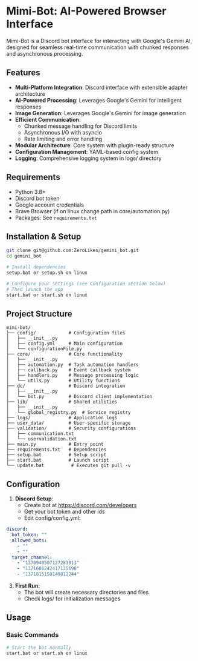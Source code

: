 # Mimi-Bot: AI-Powered Browser Interface

Mimi-Bot is a Discord bot interface for interacting with Google's Gemini AI, designed for seamless real-time communication with chunked responses and asynchronous processing.

## Features

- **Multi-Platform Integration**: Discord interface with extensible adapter architecture
- **AI-Powered Processing**: Leverages Google's Gemini for intelligent responses
- **Image Generation**: Leverages Google's Gemini for image generation
- **Efficient Communication**:
  - Chunked message handling for Discord limits
  - Asynchronous I/O with asyncio
  - Rate limiting and error handling
- **Modular Architecture**: Core system with plugin-ready structure
- **Configuration Management**: YAML-based config system
- **Logging**: Comprehensive logging system in logs/ directory

## Requirements

- Python 3.8+
- Discord bot token
- Google account credentials
- Brave Browser (if on linux change path in core/automation.py)
- Packages: See `requirements.txt`

## Installation & Setup

```bash
git clone git@github.com:ZeroLikes/gemini_bot.git
cd gemini_bot

# Install dependencies
setup.bat or setup.sh on linux

# Configure your settings (see Configuration section below)
# Then launch the app
start.bat or start.sh on linux
```

## Project Structure

```
mimi-bot/
├── config/            # Configuration files
│   ├── __init__.py
│   ├── config.yml     # Main configuration
│   └── configurationFile.py
├── core/              # Core functionality
│   ├── __init__.py
│   ├── automation.py  # Task automation handlers
│   ├── callback.py    # Event callback system
│   ├── handlers.py    # Message processing logic
│   └── utils.py       # Utility functions
├── dc/                # Discord integration
│   ├── __init__.py
│   └── bot.py         # Discord client implementation
├── lib/               # Shared utilities
│   ├── __init__.py
│   └── global_registry.py  # Service registry
├── logs/              # Application logs
├── user_data/         # User-specific storage
├── validation/        # Security configurations
│   ├── communication.txt
│   └── uservalidation.txt
├── main.py            # Entry point
├── requirements.txt   # Dependencies
├── setup.bat          # Setup script
├── start.bat          # Launch script
└── update.bat          # Executes git pull -v
```

## Configuration

1. **Discord Setup**:
   - Create bot at https://discord.com/developers
   - Get your bot token and other ids
   - Edit config/config.yml:
```yaml
discord:
  bot_token: ""
  allowed_bots:
    - ""
    - ""
  target_channel:
    - "1370940507127283913"
    - "1371601242417135698"
    - "1371815158149812244"

```


3. **First Run**:
   - The bot will create necessary directories and files
   - Check logs/ for initialization messages

## Usage

### Basic Commands
```bash
# Start the bot normally
start.bat or start.sh on linux
```